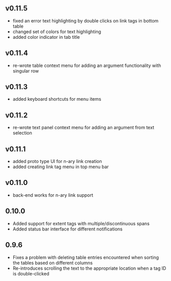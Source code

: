 ## v0.11.5
* fixed an error text highlighting by double clicks on link tags in bottom table
* changed set of colors for text highlighting
* added color indicator in tab title

## v0.11.4  
* re-wrote table context menu for adding an argument functionality with singular row  

## v0.11.3  
* added keyboard shortcuts for menu items  

## v0.11.2  
* re-wrote text panel context menu for adding an argument from text selection  

## v0.11.1  
* added proto type UI for n-ary link creation 
* added creating link tag menu in top menu bar

## v0.11.0  
* back-end works for n-ary link support

## 0.10.0
* Added support for extent tags with multiple/discontinuous spans
* Added status bar interface for different notifications

## 0.9.6
* Fixes a problem with deleting table entries encountered when sorting the tables based on different columns
* Re-introduces scrolling the text to the appropriate location when a tag ID is double-clicked
